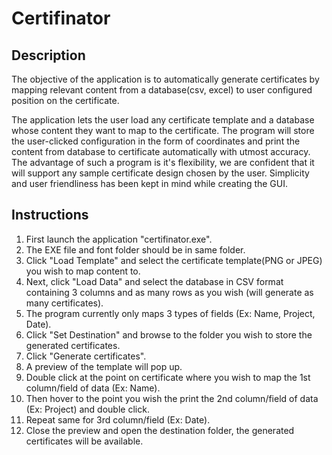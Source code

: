 # Certifinator

## Description
The objective of the application is to automatically generate certificates by mapping relevant content from a database(csv, excel) to user configured position on the certificate. 

The application lets the user load any certificate template and a database whose content they want to map to the certificate. The program will store the user-clicked configuration in the form of coordinates and print the content from database to certificate automatically with utmost accuracy. The advantage of such a program is it's flexibility, we are confident that it will support any sample certificate design chosen by the user. Simplicity and user friendliness has been kept in mind while creating the GUI. 

## Instructions 
1. First launch the application "certifinator.exe".
2. The EXE file and font folder should be in same folder.
3. Click "Load Template" and select the certificate template(PNG or JPEG) you wish to map content to. 
3. Next, click "Load Data" and select the database in CSV format containing 3 columns and as many rows as you wish (will generate as many certificates). 
4. The program currently only maps 3 types of fields (Ex: Name, Project, Date).
5. Click "Set Destination" and browse to the folder you wish to store the generated certificates. 
6. Click "Generate certificates".
7. A preview of the template will pop up.
8. Double click at the point on certificate where you wish to map the 1st column/field of data (Ex: Name).
9. Then hover to the point you wish the print the 2nd column/field of data (Ex: Project) and double click.
10. Repeat same for 3rd column/field (Ex: Date).
11. Close the preview and open the destination folder, the generated certificates will be available.
